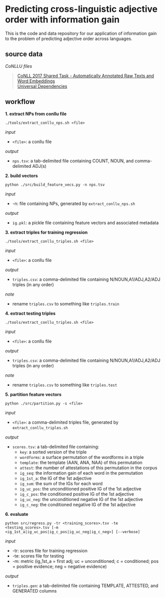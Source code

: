 # Predicting cross-linguistic adjective order with information gain
This is the code and data repository for our application of information gain to the problem of predicting adjective order across languages.


## source data

*CoNLLU files*

 >[CoNLL 2017 Shared Task - Automatically Annotated Raw Texts and Word Embeddings](https://lindat.mff.cuni.cz/repository/xmlui/handle/11234/1-1989)  
 >[Universal Dependencies](https://github.com/UniversalDependencies)
 
 ## workflow
 
**1. extract NPs from conllu file**
```{bash}
./tools/extract_conllu_nps.sh <file>
```
*input*
- `<file>`: a conllu file

*output*
- `nps.tsv`: a tab-delimited file containing COUNT, NOUN, and comma-delimited ADJ(s)

**2. build vectors**
```{bash}
python ./src/build_feature_vecs.py -n nps.tsv
```
*input*
- -n: file containing NPs, generated by `extract_conllu_nps.sh`

*output*
- `ig.pkl`: a pickle file containing feature vectors and associated metadata

**3. extract triples for training regression**
```{bash}
./tools/extract_conllu_triples.sh <file>
```
*input*
- `<file>`: a conllu file

*output*
- `triples.csv`: a comma-delimited file containing N/NOUN,A1/ADJ,A2/ADJ triples (in any order)

*note*
- rename `triples.csv` to something like `triples.train`

**4. extract testing triples**
```{bash}
./tools/extract_conllu_triples.sh <file>
```
*input*
- `<file>`: a conllu file

*output*
- `triples.csv`: a comma-delimited file containing N/NOUN,A1/ADJ,A2/ADJ triples (in any order)

*note*
- rename `triples.csv` to something like `triples.test`

**5. partition feature vectors**
```{bash}
python ./src/partition.py -s <file>
```
*input*
- `<file>`: a comma-delimited triples file, generated by `extract_conllu_triples.sh`

*output*
- `scores.tsv`: a tab-delimited file containing:
    - `key`: a sorted version of the triple
    - `wordforms`: a surface permutation of the wordforms in a triple
    - `template`: the template (AAN, ANA, NAA) of this permutation
    - `attest`: the number of attestations of this permutation in the corpus
    - `ig_seq`: the information gain of each word in the permutation
    - `ig_1st_a`: the IG of the 1st adjective
    - `ig_sum`: the sum of the IGs for each word
    - `ig_uc_pos`: the unconditioned positive IG of the 1st adjective
    - `ig_c_pos`: the conditioned positive IG of the 1st adjective
    - `ig_uc_neg`: the unconditioned negative IG of the 1st adjective
    - `ig_c_neg`: the conditioned negative IG of the 1st adjective
    

**6. evaluate**
```{bash}
python src/regress.py -tr <training_scores>.tsv -te <testing_scores>.tsv [-m <ig_1st_a|ig_uc_pos|ig_c_pos|ig_uc_neg|ig_c_neg>] [--verbose]
```
*input*
- -tr: scores file for training regression  
- -te: scores file for testing  
- -m: metric (ig_1st_a = first adj; uc = unconditioned; c = conditioned; pos = positive evidence; neg = negative evidence)  

*output*
- `triples.gen`: a tab-delimited file containing TEMPLATE, ATTESTED, and GENERATED columns
